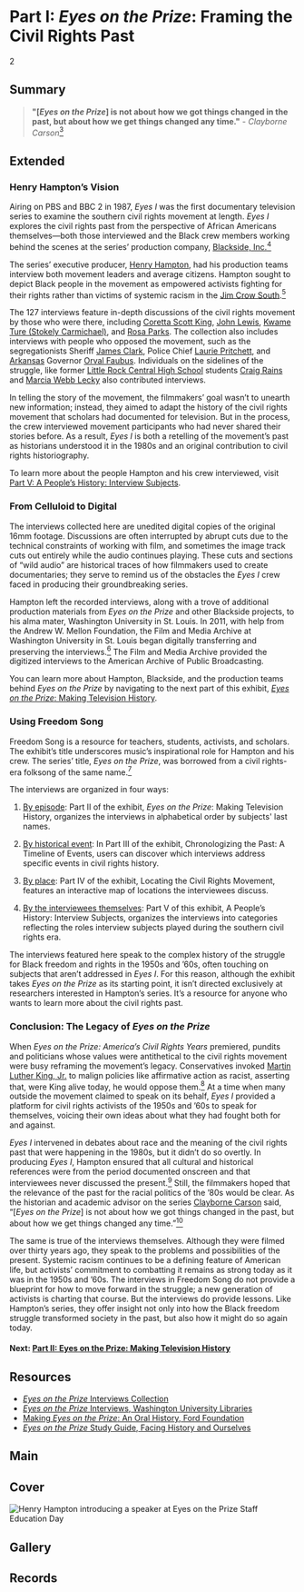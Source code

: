 # Part I: *Eyes on the Prize*: Framing the Civil Rights Past

2

## Summary

> **"[*Eyes on the Prize*] is not about how we got things changed in the past, but about how we get things changed any time."** - *Clayborne Carson*[<sup>3</sup>](/exhibits/eotp/notes#3)

## Extended

### Henry Hampton’s Vision

Airing on PBS and BBC 2 in 1987, *Eyes I* was the first documentary television series to examine the southern civil rights movement at length. *Eyes I* explores the civil rights past from the perspective of African Americans themselves—both those interviewed and the Black crew members working behind the scenes at the series’ production company, [Blackside, Inc.](/2-making-television-history#Blackside)[<sup>4</sup>](/exhibits/eotp/notes#4)

The series’ executive producer, [Henry Hampton](/2-making-television-history#HenryHampton), had his production teams interview both movement leaders and average citizens. Hampton sought to depict Black people in the movement as empowered activists fighting for their rights rather than victims of systemic racism in the [Jim Crow South](https://www.pbs.org/wgbh/americanexperience/features/freedom-riders-jim-crow-laws/).[<sup>5</sup>](/exhibits/eotp/notes#5)   

The 127 interviews feature in-depth discussions of the civil rights movement by those who were there, including [Coretta Scott King](https://americanarchive.org/catalog/cpb-aacip_151-542j679j5g), [John Lewis](https://americanarchive.org/catalog?f%5Bspecial_collections%5D%5B%5D=eotp-i-interviews&q=John+Lewis&utf8=%E2%9C%93&f%5baccess_types%5d%5b%5d=online), [Kwame Ture (Stokely Carmichael)](https://americanarchive.org/catalog/cpb-aacip_151-7659c6sr1g), and [Rosa Parks](https://americanarchive.org/catalog/cpb-aacip_151-610vq2sx12). The collection also includes interviews with people who opposed the movement, such as the segregationists Sheriff [James Clark](https://americanarchive.org/catalog/cpb-aacip_151-q814m92882), Police Chief [Laurie Pritchett](https://americanarchive.org/catalog/cpb-aacip_151-sq8qb9w27j), and [Arkansas](https://civilrightstrail.com/state/arkansas/) Governor [Orval Faubus](https://americanarchive.org/catalog/cpb-aacip_151-0k26970k16). Individuals on the sidelines of the struggle, like former [Little Rock Central High School](https://civilrightstrail.com/attraction/little-rock-central-high-school-national-historic-site/) students [Craig Rains](https://americanarchive.org/catalog/cpb-aacip_151-nz80k27945) and [Marcia Webb Lecky](https://americanarchive.org/catalog/cpb-aacip_151-wp9t14vm6c) also contributed interviews. 

In telling the story of the movement, the filmmakers’ goal wasn’t to unearth new information; instead, they aimed to adapt the history of the civil rights movement that scholars had documented for television. But in the process, the crew interviewed movement participants who had never shared their stories before. As a result, *Eyes I* is both a retelling of the movement’s past as historians understood it in the 1980s and an original contribution to civil rights historiography.

To learn more about the people Hampton and his crew interviewed, visit [Part V: A People’s History: Interview Subjects](/exhibits/eotp/5-interview-subjects/).

### From Celluloid to Digital

The interviews collected here are unedited digital copies of the original 16mm footage. Discussions are often interrupted by abrupt cuts due to the technical constraints of working with film, and sometimes the image track cuts out entirely while the audio continues playing. These cuts and sections of “wild audio” are historical traces of how filmmakers used to create documentaries; they serve to remind us of the obstacles the *Eyes I* crew faced in producing their groundbreaking series. 

Hampton left the recorded interviews, along with a trove of additional production materials from *Eyes on the Prize* and other Blackside projects, to his alma mater, Washington University in St. Louis. In 2011, with help from the Andrew W. Mellon Foundation, the Film and Media Archive at Washington University in St. Louis began digitally transferring and preserving the interviews.[<sup>6</sup>](/exhibits/eotp/notes#6) The Film and Media Archive provided the digitized interviews to the American Archive of Public Broadcasting.

You can learn more about Hampton, Blackside, and the production teams behind *Eyes on the Prize* by navigating to the next part of this exhibit, [*Eyes on the Prize*: Making Television History](/exhibits/eotp/2-making-television-history/).    

### Using Freedom Song

Freedom Song is a resource for teachers, students, activists, and scholars. The exhibit’s title underscores music’s inspirational role for Hampton and his crew. The series’ title, *Eyes on the Prize*, was borrowed from a civil rights-era folksong of the same name.[<sup>7</sup>](/exhibits/eotp/notes#7)

The interviews are organized in four ways:

1)	[By episode](/exhibits/eotp/2-making-television-history/): Part II of the exhibit, *Eyes on the Prize*: Making Television History, organizes the interviews in alphabetical order by subjects' last names. 

2)	[By historical event](/exhibits/eotp/3-timeline-of-events/): In Part III of the exhibit, Chronologizing the Past: A Timeline of Events, users can discover which interviews address specific events in civil rights history.

3)	[By place](/exhibits/eotp/4-locating-the-movement/): Part IV of the exhibit, Locating the Civil Rights Movement, features an interactive map of locations the interviewees discuss.

4)	[By the interviewees themselves](/exhibits/eotp/5-interview-subjects/): Part V of this exhibit, A People’s History: Interview Subjects, organizes the interviews into categories reflecting the roles interview subjects played during the southern civil rights era. 

The interviews featured here speak to the complex history of the struggle for Black freedom and rights in the 1950s and ’60s, often touching on subjects that aren’t addressed in *Eyes I*. For this reason, although the exhibit takes *Eyes on the Prize* as its starting point, it isn’t directed exclusively at researchers interested in Hampton’s series. It’s a resource for anyone who wants to learn more about the civil rights past.

### Conclusion: The Legacy of *Eyes on the Prize*

When *Eyes on the Prize: America’s Civil Rights Years* premiered, pundits and politicians whose values were antithetical to the civil rights movement were busy reframing the movement’s legacy. Conservatives invoked [Martin Luther King, Jr.](https://thekingcenter.org/about-tkc/martin-luther-king-jr/) to malign policies like affirmative action as racist, asserting that, were King alive today, he would oppose them.[<sup>8</sup>](/exhibits/eotp/notes#8) At a time when many outside the movement claimed to speak on its behalf, *Eyes I* provided a platform for civil rights activists of the 1950s and ’60s to speak for themselves, voicing their own ideas about what they had fought both for and against.

*Eyes I* intervened in debates about race and the meaning of the civil rights past that were happening in the 1980s, but it didn’t do so overtly. In producing *Eyes I*, Hampton ensured that all cultural and historical references were from the period documented onscreen and that interviewees never discussed the present.[<sup>9</sup>](/exhibits/eotp/notes#9) Still, the filmmakers hoped that the relevance of the past for the racial politics of the ’80s would be clear. As the historian and academic advisor on the series [Clayborne Carson](https://kinginstitute.stanford.edu/clayborne-carson) said, “[*Eyes on the Prize*] is not about how we got things changed in the past, but about how we get things changed any time.”[<sup>10</sup>](/exhibits/eotp/notes#10)

The same is true of the interviews themselves. Although they were filmed over thirty years ago, they speak to the problems and possibilities of the present. Systemic racism continues to be a defining feature of American life, but activists’ commitment to combatting it remains as strong today as it was in the 1950s and ’60s. The interviews in Freedom Song do not provide a blueprint for how to move forward in the struggle; a new generation of activists is charting that course. But the interviews do provide lessons. Like Hampton’s series, they offer insight not only into how the Black freedom struggle transformed society in the past, but also how it might do so again today.


#### Next: [Part II: Eyes on the Prize: Making Television History](/exhibits/eotp/2-making-television-history/)

## Resources

- [*Eyes on the Prize* Interviews Collection](https://americanarchive.org/special_collections/eotp-i-interviews)
- [*Eyes on the Prize* Interviews, Washington University Libraries](http://digital.wustl.edu/eyesontheprize/)
- [Making *Eyes on the Prize*: An Oral History, Ford Foundation](https://www.fordfoundation.org/just-matters/ford-forum/making-eyes-on-the-prize-an-oral-history/)
- [*Eyes on the Prize* Study Guide, Facing History and Ourselves](https://www.facinghistory.org/books-borrowing/eyes-prize-americas-civil-rights-movement)

## Main

## Cover
  <img title="Cover Image" alt="Henry Hampton introducing a speaker at Eyes on the Prize Staff Education Day" src="https://s3.amazonaws.com/americanarchive.org/exhibits/henry-hampton.jpg">

## Gallery

## Records

